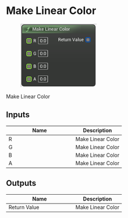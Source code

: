 # Make Linear Color

<div align="left" data-full-width="false">

<figure><img src="../../../../api/Math/Color/Make_Linear_Color.png" alt=""><figcaption></figcaption></figure>

</div>

Make Linear Color

## Inputs

<table><thead><tr><th width="170">Name</th><th>Description</th></tr></thead><tbody><tr><td>R</td><td>Make Linear Color</td></tr><tr><td>G</td><td>Make Linear Color</td></tr><tr><td>B</td><td>Make Linear Color</td></tr><tr><td>A</td><td>Make Linear Color</td></tr></tbody></table>

## Outputs

<table><thead><tr><th width="170">Name</th><th>Description</th></tr></thead><tbody><tr><td>Return Value</td><td>Make Linear Color</td></tr></tbody></table>
